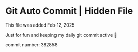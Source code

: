 # Git Auto Commit | Hidden File

This file was added Feb 12, 2025

Just for fun and keeping my daily git commit active 🤪

commit number: 382858

